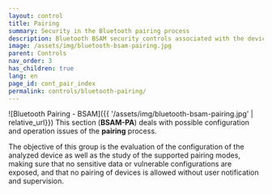 ```yaml
---
layout: control
title: Pairing
summary: Security in the Bluetooth pairing process
description: Bluetooth BSAM security controls associated with the device pairing process
image: /assets/img/bluetooth-bsam-pairing.jpg
parent: Controls
nav_order: 3
has_children: true
lang: en
page_id: cont_pair_index
permalink: controls/bluetooth-pairing/
---
```


![Bluetooth Pairing - BSAM]({{ '/assets/img/bluetooth-bsam-pairing.jpg' | relative_url}})
This section (**BSAM-PA**) deals with possible configuration and operation issues of the **pairing** process.

The objective of this group is the evaluation of the configuration of the analyzed device as well as the study of the supported pairing modes, making sure that no sensitive data or vulnerable configurations are exposed, and that no pairing of devices is allowed without user notification and supervision.
